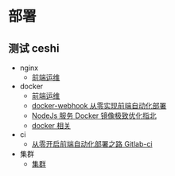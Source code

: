 # 部署

## 测试 ceshi

- nginx
  - [前端运维](./nginx/前端运维.md)
- docker
  - [前端运维](./docker/前端运维.md)
  - [docker-webhook 从零实现前端自动化部署](./docker/docker-webhook从零实现前端自动化部署.md)
  - [NodeJs 服务 Docker 镜像极致优化指北](./docker/NodeJs服务Docker镜像极致优化指北.md)
  - [docker 相关](./docker/docker相关.md)
- ci
  - [从零开启前端自动化部署之路 Gitlab-ci](./ci/从零开启前端自动化部署之路Gitlab-ci.md)
- 集群
  - [集群](./集群.md)

